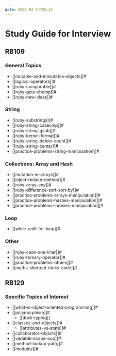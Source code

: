 ```yaml
---
date: 2021-02-24T09:12
---
```


# Study Guide for Interview

## RB109

### General Topics

- [[mutable-and-immutable-objects]]#
- [[logical-operators]]#
- [[ruby-comparable]]#
- [[ruby-gets-chomp]]#
- [[ruby-new-class]]#

### String

- [[ruby-substrings]]#
- [[ruby-string-casecmp]]#
- [[ruby-string-gsub]]#
- [[ruby-kernel-format]]#
- [[ruby-string-delete-count]]#
- [[ruby-string-center]]#
- [[practice-problems-string-manipulation]]#

### Collections: Array and Hash

- [[mutation-in-arrays]]#
- [[inject-reduce-method]]#
- [[ruby-array-any]]#
- [[ruby-difference-sort-sort-by]]#
- [[practice-problems-arrays-manipulation]]#
- [[practice-problems-hashes-manipulation]]#
- [[practice-problems-indexes-manipulation]]#

### Loop

- [[while-until-for-loop]]#

### Other

- [[ruby-case-one-liner]]#
- [[ruby-ternary-operator]]#
- [[practice-problems-others]]#
- [[maths-shortcut-tricks-code]]#

## RB129

### Specific Topics of Interest

- [[what-is-object-oriented-programming]]#
- [[polymorphism]]#
  - [[duck-typing]]
- [[classes-and-objects]]#
  - [[attributes-vs-state]]#
- [[collaborator-objects]]#
- [[variable-scope-oop]]#
- [[method-lookup-path]]#
- [[modules]]#
